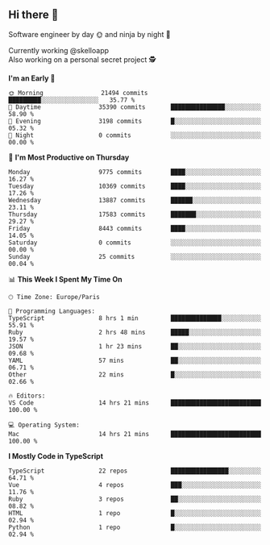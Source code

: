 ## Hi there 👋

Software engineer by day 🌞 and ninja by night 🌝

Currently working @skelloapp <br>
Also working on a personal secret project 🕵️

<!--START_SECTION:waka-->
**I'm an Early 🐤** 

```text
🌞 Morning                21494 commits       █████████░░░░░░░░░░░░░░░░   35.77 % 
🌆 Daytime                35390 commits       ███████████████░░░░░░░░░░   58.90 % 
🌃 Evening                3198 commits        █░░░░░░░░░░░░░░░░░░░░░░░░   05.32 % 
🌙 Night                  0 commits           ░░░░░░░░░░░░░░░░░░░░░░░░░   00.00 % 
```
📅 **I'm Most Productive on Thursday** 

```text
Monday                   9775 commits        ████░░░░░░░░░░░░░░░░░░░░░   16.27 % 
Tuesday                  10369 commits       ████░░░░░░░░░░░░░░░░░░░░░   17.26 % 
Wednesday                13887 commits       ██████░░░░░░░░░░░░░░░░░░░   23.11 % 
Thursday                 17583 commits       ███████░░░░░░░░░░░░░░░░░░   29.27 % 
Friday                   8443 commits        ████░░░░░░░░░░░░░░░░░░░░░   14.05 % 
Saturday                 0 commits           ░░░░░░░░░░░░░░░░░░░░░░░░░   00.00 % 
Sunday                   25 commits          ░░░░░░░░░░░░░░░░░░░░░░░░░   00.04 % 
```


📊 **This Week I Spent My Time On** 

```text
🕑︎ Time Zone: Europe/Paris

💬 Programming Languages: 
TypeScript               8 hrs 1 min         ██████████████░░░░░░░░░░░   55.91 % 
Ruby                     2 hrs 48 mins       █████░░░░░░░░░░░░░░░░░░░░   19.57 % 
JSON                     1 hr 23 mins        ██░░░░░░░░░░░░░░░░░░░░░░░   09.68 % 
YAML                     57 mins             ██░░░░░░░░░░░░░░░░░░░░░░░   06.71 % 
Other                    22 mins             █░░░░░░░░░░░░░░░░░░░░░░░░   02.66 % 

🔥 Editors: 
VS Code                  14 hrs 21 mins      █████████████████████████   100.00 % 

💻 Operating System: 
Mac                      14 hrs 21 mins      █████████████████████████   100.00 % 
```

**I Mostly Code in TypeScript** 

```text
TypeScript               22 repos            ████████████████░░░░░░░░░   64.71 % 
Vue                      4 repos             ███░░░░░░░░░░░░░░░░░░░░░░   11.76 % 
Ruby                     3 repos             ██░░░░░░░░░░░░░░░░░░░░░░░   08.82 % 
HTML                     1 repo              █░░░░░░░░░░░░░░░░░░░░░░░░   02.94 % 
Python                   1 repo              █░░░░░░░░░░░░░░░░░░░░░░░░   02.94 % 
```




<!--END_SECTION:waka-->

<!--
**antoinelncl/antoinelncl** is a ✨ _special_ ✨ repository because its `README.md` (this file) appears on your GitHub profile.

Here are some ideas to get you started:

- 🔭 I’m currently working on ...
- 🌱 I’m currently learning ...
- 👯 I’m looking to collaborate on ...
- 🤔 I’m looking for help with ...
- 💬 Ask me about ...
- 📫 How to reach me: ...
- 😄 Pronouns: ...
- ⚡ Fun fact: ...
-->
